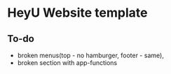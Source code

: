 # HeyU Website template

## To-do

- broken menus(top - no hamburger, footer - same),
- broken section with app-functions
